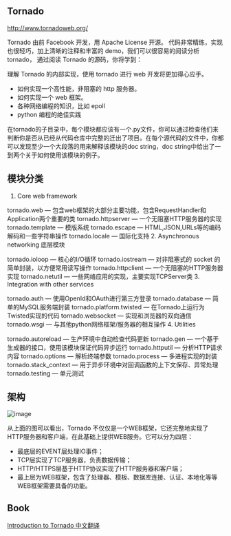 Tornado
---------

http://www.tornadoweb.org/

Tornado 由前 Facebook 开发，用 Apache License 开源。
代码非常精练，实现也很轻巧，加上清晰的注释和丰富的 demo，我们可以很容易的阅读分析 tornado， 通过阅读 Tornado 的源码，你将学到：

理解 Tornado 的内部实现，使用 tornado 进行 web 开发将更加得心应手。
* 如何实现一个高性能，非阻塞的 http 服务器。
* 如何实现一个 web 框架。
* 各种网络编程的知识，比如 epoll
* python 编程的绝佳实践

在tornado的子目录中，每个模块都应该有一个.py文件，你可以通过检查他们来判断你是否从已经从代码仓库中完整的迁出了项目。在每个源代码的文件中，你都可以发现至少一个大段落的用来解释该模块的doc string，doc string中给出了一到两个关于如何使用该模块的例子。

## 模块分类

1. Core web framework

  tornado.web — 包含web框架的大部分主要功能，包含RequestHandler和Application两个重要的类
  tornado.httpserver — 一个无阻塞HTTP服务器的实现
  tornado.template — 模版系统
  tornado.escape — HTML,JSON,URLs等的编码解码和一些字符串操作
  tornado.locale — 国际化支持
2. Asynchronous networking 底层模块

  tornado.ioloop — 核心的I/O循环
  tornado.iostream — 对非阻塞式的 socket 的简单封装，以方便常用读写操作
  tornado.httpclient — 一个无阻塞的HTTP服务器实现
  tornado.netutil — 一些网络应用的实现，主要实现TCPServer类
3. Integration with other services

  tornado.auth — 使用OpenId和OAuth进行第三方登录
  tornado.database — 简单的MySQL服务端封装
  tornado.platform.twisted — 在Tornado上运行为Twisted实现的代码
  tornado.websocket — 实现和浏览器的双向通信
  tornado.wsgi — 与其他python网络框架/服务器的相互操作
4. Utilities

  tornado.autoreload — 生产环境中自动检查代码更新
  tornado.gen — 一个基于生成器的接口，使用该模块保证代码异步运行
  tornado.httputil — 分析HTTP请求内容
  tornado.options — 解析终端参数
  tornado.process — 多进程实现的封装
  tornado.stack_context — 用于异步环境中对回调函数的上下文保存、异常处理
  tornado.testing — 单元测试
  
## 架构

![image](https://cloud.githubusercontent.com/assets/1400297/11799835/537fb22e-a312-11e5-99e0-0330aa205511.png)  

从上面的图可以看出，Tornado 不仅仅是一个WEB框架，它还完整地实现了HTTP服务器和客户端，在此基础上提供WEB服务。它可以分为四层：

* 最底层的EVENT层处理IO事件；
* TCP层实现了TCP服务器，负责数据传输；
* HTTP/HTTPS层基于HTTP协议实现了HTTP服务器和客户端；
* 最上层为WEB框架，包含了处理器、模板、数据库连接、认证、本地化等等WEB框架需要具备的功能。


## Book
[Introduction to Tornado 中文翻译](https://github.com/alioth310/itt2zh)
